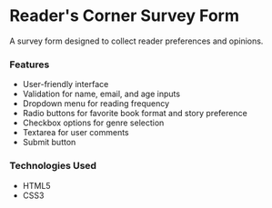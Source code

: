 <h1>Reader's Corner Survey Form</h1>
<p>A survey form designed to collect reader preferences and opinions.</p>

<h3>Features</h3>
<ul>
<li>User-friendly interface</li>
<li>Validation for name, email, and age inputs</li>
<li>Dropdown menu for reading frequency</li>
<li>Radio buttons for favorite book format and story preference</li>
<li>Checkbox options for genre selection</li>
<li>Textarea for user comments</li>
<li>Submit button</li>
</ul>
<h3>Technologies Used</h3>
<ul>
<li>HTML5</li>
<li>CSS3</li>
</ul>
